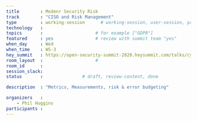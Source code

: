 ```yaml
---
title        : Modenr Security Risk  
track        : "CISO and Risk Management"
type         : working-session      # working-session, user-session, product-session
technology   :
topics       :                    # for example ["GDPR"]
featured     : yes                # review with summit team "yes"
when_day     : Wed
when_time    : WS-3
hey_summit   : https://open-security-summit-2020.heysummit.com/talks/cyber-risk-modeling-5pm-bst/
room_layout  :                    #
room_id      :
session_slack: 
status       :               # draft, review-content, done

description  : "Metrics, Measurements, risk & error budgeting"

organizers   :
    - Phil Huggins
participants :
---
```


